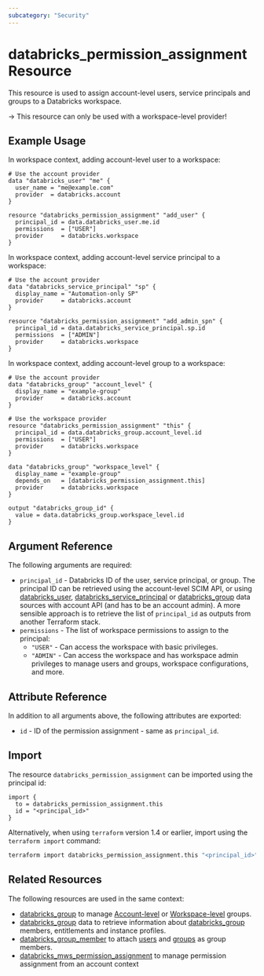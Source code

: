 ```yaml
---
subcategory: "Security"
---
```

# databricks_permission_assignment Resource

This resource is used to assign account-level users, service principals and groups to a Databricks workspace.

-> This resource can only be used with a workspace-level provider!

## Example Usage

In workspace context, adding account-level user to a workspace:

```hcl
# Use the account provider
data "databricks_user" "me" {
  user_name = "me@example.com"
  provider  = databricks.account
}

resource "databricks_permission_assignment" "add_user" {
  principal_id = data.databricks_user.me.id
  permissions  = ["USER"]
  provider     = databricks.workspace
}
```

In workspace context, adding account-level service principal to a workspace:

```hcl
# Use the account provider
data "databricks_service_principal" "sp" {
  display_name = "Automation-only SP"
  provider     = databricks.account
}

resource "databricks_permission_assignment" "add_admin_spn" {
  principal_id = data.databricks_service_principal.sp.id
  permissions  = ["ADMIN"]
  provider     = databricks.workspace
}
```

In workspace context, adding account-level group to a workspace:

```hcl
# Use the account provider
data "databricks_group" "account_level" {
  display_name = "example-group"
  provider     = databricks.account
}

# Use the workspace provider
resource "databricks_permission_assignment" "this" {
  principal_id = data.databricks_group.account_level.id
  permissions  = ["USER"]
  provider     = databricks.workspace
}

data "databricks_group" "workspace_level" {
  display_name = "example-group"
  depends_on   = [databricks_permission_assignment.this]
  provider     = databricks.workspace
}

output "databricks_group_id" {
  value = data.databricks_group.workspace_level.id
}
```

## Argument Reference

The following arguments are required:

* `principal_id` - Databricks ID of the user, service principal, or group. The principal ID can be retrieved using the account-level SCIM API, or using [databricks_user](../data-sources/user.md), [databricks_service_principal](../data-sources/service_principal.md) or [databricks_group](../data-sources/group.md) data sources with account API (and has to be an account admin). A more sensible approach is to retrieve the list of `principal_id` as outputs from another Terraform stack.
* `permissions` - The list of workspace permissions to assign to the principal:
  * `"USER"` - Can access the workspace with basic privileges.
  * `"ADMIN"` - Can access the workspace and has workspace admin privileges to manage users and groups, workspace configurations, and more.

## Attribute Reference

In addition to all arguments above, the following attributes are exported:

* `id` - ID of the permission assignment - same as `principal_id`.

## Import

The resource `databricks_permission_assignment` can be imported using the principal id:

```hcl
import {
  to = databricks_permission_assignment.this
  id = "<principal_id>"
}
```

Alternatively, when using `terraform` version 1.4 or earlier, import using the `terraform import` command:

```bash
terraform import databricks_permission_assignment.this "<principal_id>"
```

## Related Resources

The following resources are used in the same context:

* [databricks_group](group.md) to manage [Account-level](https://docs.databricks.com/aws/en/admin/users-groups/groups) or [Workspace-level](https://docs.databricks.com/aws/en/admin/users-groups/workspace-local-groups) groups.
* [databricks_group](../data-sources/group.md) data to retrieve information about [databricks_group](group.md) members, entitlements and instance profiles.
* [databricks_group_member](group_member.md) to attach [users](user.md) and [groups](group.md) as group members.
* [databricks_mws_permission_assignment](mws_permission_assignment.md) to manage permission assignment from an account context
